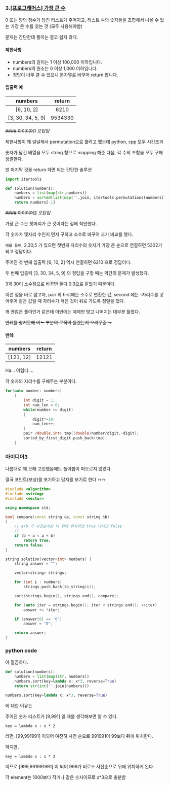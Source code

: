 
### 3.[[프로그래머스] 가장 큰 수](https://programmers.co.kr/learn/courses/30/lessons/42746)
0 또는 양의 정수가 담긴 리스트가 주어지고, 리스트 속의 숫자들을 조합해서 나올 수 있는 가장 큰 수를 찾는 것 (모두 사용해야함)

문제는 간단한데 풀이는 결코 쉽지 않다. 

#### 제한사항
- numbers의 길이는 1 이상 100,000 이하입니다.
- numbers의 원소는 0 이상 1,000 이하입니다.
- 정답이 너무 클 수 있으니 문자열로 바꾸어 return 합니다.

#### 입출력 예
|numbers|	return|
|:----:|:---------:|
|[6, 10, 2]|	6210|
|[3, 30, 34, 5, 9]	|9534330|

~~#### 아이디어1~~ *오답임*

제한사항이 꽤 널널해서 permutation으로 풀려고 했는데 python, cpp 모두 시간초과 

숫자가 담긴 배열을 모두 string 형으로 mapping 해준 다음, 각 수의 조합을 모두 구해 정렬한다.

맨 마지막 것을 return 하면 되는 간단한 솔루션
```python
import itertools

def solution(numbers):
    numbers = list(map(str,numbers))
    numbers = sorted(list(map(''.join, itertools.permutations(numbers))))
    return numbers[-1]
```

~~#### 아이디어2~~ *오답임*

가장 큰 수는 첫머리가 큰 것이라는 점에 착안했다. 

각 숫자가 몇자리 수인지 먼저 구하고 소수로 바꾸어 크기 비교를 했다.

`예를 들어`, 2,30,5 가 있으면 첫번째 자리수의 숫자가 가장 큰 순으로 연결하면 5302가 되고 정답이다.

주어진 첫 번째 입출력 [6, 10, 2] 역시 연결하면 6210 으로 정답이다.

두 번째 입출력 [3, 30, 34, 5, 9] 의 정답을 구할 때는 약간의 문제가 발생했다. 

3과 30이 소수점으로 바꾸면 둘다 0.3으로 같았기 때문이다. 

이런 점을 바로 잡고자, pair 의 first에는 소수로 변환한 값, second 에는 -자리수를 넣어주어 같은 값일 때 자리수가 적은 것이 뒤로 가도록 정렬을 했다.

꽤 괜찮은 풀이인거 같은데 이번에는 예제만 맞고 나머지는 대부분 틀렸다. 

~~반례를 찾지못해 어느 부분의 로직이 틀렸는지 오리무중 ㅠ~~

#### 반례 

|numbers|	return|
|:----:|:---------:|
|[121, 12]|	12121|

Ha... 어렵다.... 

각 숫자의 자리수를 구해주는 부분이다. 
```cpp
for(auto number: numbers)
    {
        int digit = 1;
        int num_len = 0;
        while(number >= digit)
        {
            digit*=10;
            num_len++;
        }
        pair <double,int> tmp((double)number/digit,-digit);
        sorted_by_first_digit.push_back(tmp);
    }
```

### 아이디어3 
나름대로 꽤 오래 고민했음에도 풀이법이 떠오르지 않았다. 

결국 포인트(보상)를 포기하고 답지를 보기로 한다 ㅠㅠ 

```cpp
#include <algorithm>
#include <string>
#include <vector>

using namespace std;

bool compare(const string &a, const string &b)
{
    // a+b 가 사전순서상 더 뒤에 위치하면 true 아니면 false
    // 
    if (b + a < a + b)
        return true;
    return false;
}

string solution(vector<int> numbers) {
    string answer = "";

    vector<string> strings;

    for (int i : numbers)
        strings.push_back(to_string(i));

    sort(strings.begin(), strings.end(), compare);

    for (auto iter = strings.begin(); iter < strings.end(); ++iter)
        answer += *iter;

    if (answer[0] == '0')
        answer = "0";

    return answer;
}
```

### python code
아 깔끔하다. 
```python
def solution(numbers):
    numbers = list(map(str, numbers))
    numbers.sort(key=lambda x: x*3, reverse=True)
    return str(int(''.join(numbers)))
```
```python
numbers.sort(key=lambda x: x*3, reverse=True)
```
에 대한 이유는

주어진 숫자 리스트가 [9,991] 일 때를 생각해보면 알 수 있다. 
```
key = lambda x : x * 2
```
라면, [99,991991] 이되어 여전히 사전 순으로 991991이 99보다 뒤에 위치한다. 

하지만, 
```
key = lambda x : x * 3
```
이므로 [999,991991991] 이 되어 999가 비로소 사전순으로 뒤에 위치하게 된다.

각 element는 1000보다 작거나 같은 숫자이므로 x*3으로 충분함 
